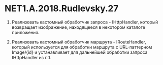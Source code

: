 # NET1.A.2018.Rudlevsky.27

1. Реализовать кастомный обработчик запроса - IHttpHandler, который возвращает изображение, находящееся в некотором каталоге приложения.

2. Реализовать кастомный обработчик маршрута - IRouteHandler, который используется для обработки маршрута c URL-паттерном Image/{id} и устанавливает для дальнейшей обработки запроса IHttpHandler из п.1.